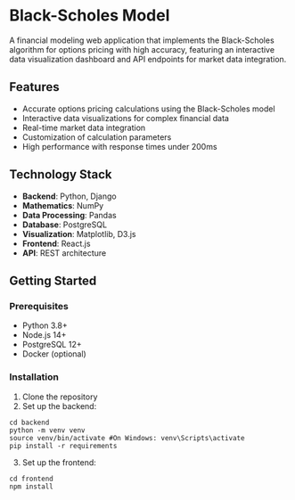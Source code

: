 # Black-Scholes Model

A financial modeling web application that implements the Black-Scholes algorithm for options pricing with high accuracy, featuring an interactive data visualization dashboard and API endpoints for market data integration.

## Features

* Accurate options pricing calculations using the Black-Scholes model
* Interactive data visualizations for complex financial data
* Real-time market data integration
* Customization of calculation parameters
* High performance with response times under 200ms

## Technology Stack

* **Backend**: Python, Django
* **Mathematics**: NumPy
* **Data Processing**: Pandas
* **Database**: PostgreSQL
* **Visualization**: Matplotlib, D3.js
* **Frontend**: React.js
* **API**: REST architecture

## Getting Started

### Prerequisites

* Python 3.8+
* Node.js 14+
* PostgreSQL 12+
* Docker (optional)

### Installation

1. Clone the repository
2. Set up the backend:
```
cd backend
python -m venv venv
source venv/bin/activate #On Windows: venv\Scripts\activate
pip install -r requirements
```
3. Set up the frontend:
```
cd frontend
npm install
```
